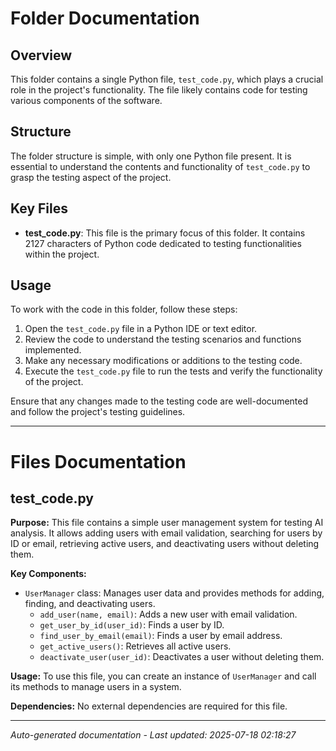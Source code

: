 # Folder Documentation

## Overview
This folder contains a single Python file, `test_code.py`, which plays a crucial role in the project's functionality. The file likely contains code for testing various components of the software.

## Structure
The folder structure is simple, with only one Python file present. It is essential to understand the contents and functionality of `test_code.py` to grasp the testing aspect of the project.

## Key Files
- **test_code.py**: This file is the primary focus of this folder. It contains 2127 characters of Python code dedicated to testing functionalities within the project.

## Usage
To work with the code in this folder, follow these steps:
1. Open the `test_code.py` file in a Python IDE or text editor.
2. Review the code to understand the testing scenarios and functions implemented.
3. Make any necessary modifications or additions to the testing code.
4. Execute the `test_code.py` file to run the tests and verify the functionality of the project.

Ensure that any changes made to the testing code are well-documented and follow the project's testing guidelines.

---

# Files Documentation

## test_code.py

**Purpose:** This file contains a simple user management system for testing AI analysis. It allows adding users with email validation, searching for users by ID or email, retrieving active users, and deactivating users without deleting them.

**Key Components:**
- `UserManager` class: Manages user data and provides methods for adding, finding, and deactivating users.
  - `add_user(name, email)`: Adds a new user with email validation.
  - `get_user_by_id(user_id)`: Finds a user by ID.
  - `find_user_by_email(email)`: Finds a user by email address.
  - `get_active_users()`: Retrieves all active users.
  - `deactivate_user(user_id)`: Deactivates a user without deleting them.

**Usage:** To use this file, you can create an instance of `UserManager` and call its methods to manage users in a system.

**Dependencies:** No external dependencies are required for this file.

---
*Auto-generated documentation - Last updated: 2025-07-18 02:18:27*
